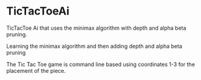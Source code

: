 # TicTacToeAi
TicTacToe Ai that uses the minimax algorithm with depth and alpha beta pruning.

Learning the minimax algorithm and then adding depth and alpha beta pruning

The Tic Tac Toe game is command line based using coordinates 1-3 for the placement of the piece.
